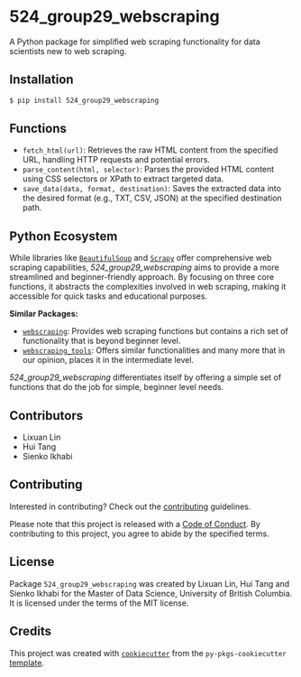 # 524_group29_webscraping

A Python package for simplified web scraping functionality for data scientists new to web scraping.

## Installation

```bash
$ pip install 524_group29_webscraping
```

## Functions

- `fetch_html(url)`: Retrieves the raw HTML content from the specified URL, handling HTTP requests and potential errors.
- `parse_content(html, selector)`: Parses the provided HTML content using CSS selectors or XPath to extract targeted data.
- `save_data(data, format, destination)`: Saves the extracted data into the desired format (e.g., TXT, CSV, JSON) at the specified destination path.

## Python Ecosystem

While libraries like [`BeautifulSoup`](https://www.crummy.com/software/BeautifulSoup/bs4/doc/) 
and [`Scrapy`](https://scrapy.org/) offer comprehensive web scraping capabilities,
*524_group29_webscraping* aims to provide a more streamlined and beginner-friendly approach. 
By focusing on three core functions, it abstracts 
the complexities involved in web scraping, making 
it accessible for quick tasks and educational purposes.

**Similar Packages:**

- [`webscraping`](https://github.com/richardpenman/webscraping): Provides web scraping functions but contains a rich set of functionality that is beyond beginner level.
- [`webscraping_tools`](https://github.com/Jack-Tilley/webscraping_tools): Offers similar functionalities and many more that in our opinion, places it in the intermediate level.

*524_group29_webscraping* differentiates itself by offering a simple set of functions 
that do the job for simple, beginner level needs.


## Contributors

- Lixuan Lin
- Hui Tang
- Sienko Ikhabi

## Contributing

Interested in contributing? Check out the [contributing](CONTRIBUTING.md) guidelines. 

Please note that this project is released with a [Code of Conduct](CONDUCT.md). By contributing to this project, you agree to abide by the specified terms.

## License

Package `524_group29_webscraping` was created by Lixuan Lin, Hui Tang and Sienko Ikhabi for the Master of Data Science, University of British Columbia. It is licensed under the terms of the MIT license.

## Credits

This project was created with [`cookiecutter`](https://cookiecutter.readthedocs.io/en/latest/) from the `py-pkgs-cookiecutter` [template](https://github.com/py-pkgs/py-pkgs-cookiecutter).
